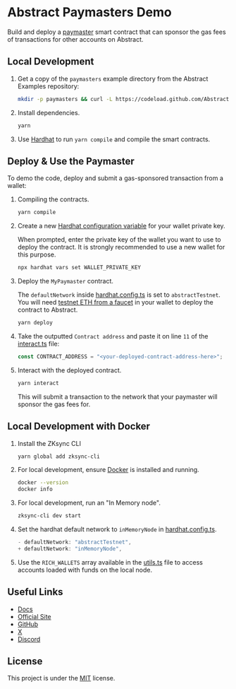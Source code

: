 # Abstract Paymasters Demo

Build and deploy a [paymaster](https://docs.abs.xyz/how-abstract-works/native-account-abstraction/paymasters)
smart contract that can sponsor the gas fees of transactions for
other accounts on Abstract.

## Local Development

1. Get a copy of the `paymasters` example directory from the Abstract Examples repository:

   ```bash
   mkdir -p paymasters && curl -L https://codeload.github.com/Abstract-Foundation/examples/tar.gz/main | tar -xz --strip=2 -C paymasters examples-main/paymasters && cd paymasters
   ```

2. Install dependencies.

   ```bash
   yarn
   ```

3. Use [Hardhat](https://hardhat.org/) to run `yarn compile` and compile the smart contracts.

## Deploy & Use the Paymaster

To demo the code, deploy and submit a gas-sponsored transaction from a wallet:

1. Compiling the contracts.

   ```bash
   yarn compile
   ```

2. Create a new [Hardhat configuration variable](https://hardhat.org/hardhat-runner/docs/guides/configuration-variables) for your wallet private key.

   When prompted, enter the private key of the wallet you want to use to deploy the contract.
   It is strongly recommended to use a new wallet for this purpose.

   ```bash
   npx hardhat vars set WALLET_PRIVATE_KEY
   ```

3. Deploy the `MyPaymaster` contract.

   The `defaultNetwork` inside [hardhat.config.ts](./hardhat.config.ts) is set to `abstractTestnet`. You will need [testnet ETH from a faucet](https://docs.abs.xyz/ecosystem/faucets) in your wallet to deploy the contract to Abstract.

   ```bash
   yarn deploy
   ```

4. Take the outputted `Contract address` and paste it on line `11` of the [interact.ts](./deploy/interact.ts) file:

   ```typescript
   const CONTRACT_ADDRESS = "<your-deployed-contract-address-here>";
   ```

5. Interact with the deployed contract.

   ```bash
   yarn interact
   ```

   This will submit a transaction to the network that your paymaster will sponsor the gas fees for.

## Local Development with Docker

1. Install the ZKsync CLI

   ```bash
   yarn global add zksync-cli
   ```

2. For local development, ensure [Docker](https://docs.docker.com/get-docker/) is installed and running.

   ```bash
   docker --version
   docker info
   ```

3. For local development, run an "In Memory node".

   ```bash
   zksync-cli dev start
   ```

4. Set the hardhat default network to `inMemoryNode` in [hardhat.config.ts](./hardhat.config.ts).

   ```typescript
   - defaultNetwork: "abstractTestnet",
   + defaultNetwork: "inMemoryNode",
   ```

5. Use the `RICH_WALLETS` array available in the [utils.ts](./deploy/utils.ts) file to access accounts loaded with funds on the local node.

## Useful Links

- [Docs](https://docs.abs.xyz/)
- [Official Site](https://abs.xyz/)
- [GitHub](https://github.com/Abstract-Foundation)
- [X](https://x.com/AbstractChain)
- [Discord](https://discord.com/invite/abstractchain)

## License

This project is under the [MIT](./LICENSE) license.
